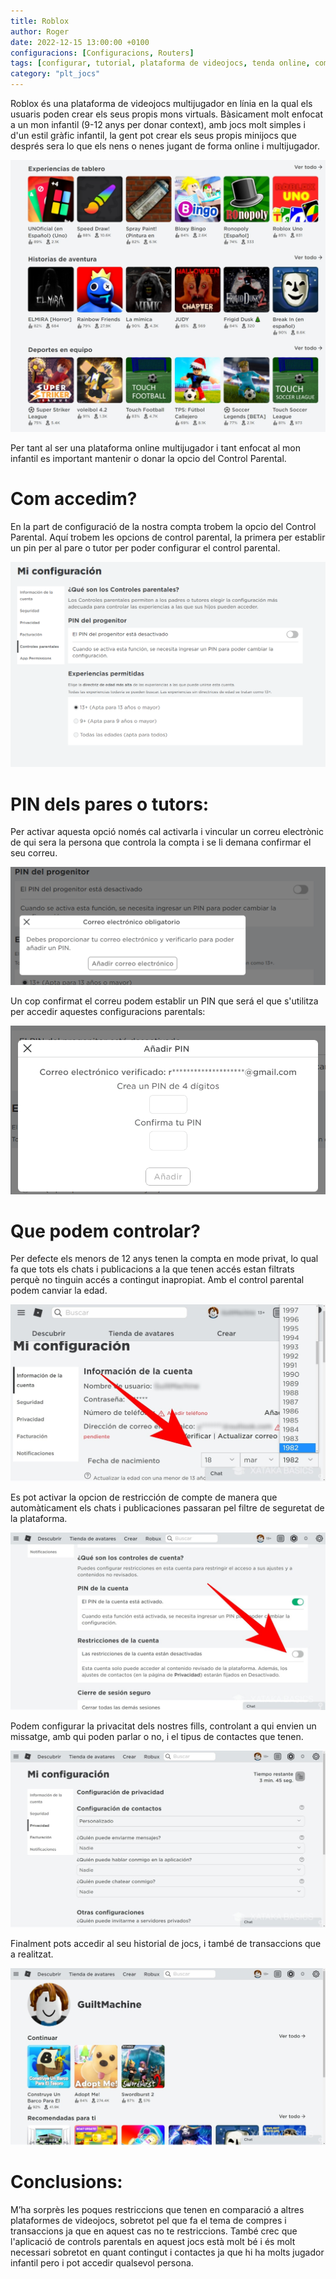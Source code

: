 ```yaml
---
title: Roblox
author: Roger
date: 2022-12-15 13:00:00 +0100
configuracions: [Configuracions, Routers]
tags: [configurar, tutorial, plataforma de videojocs, tenda online, comprar, control, parental, pc, Roblox, Games, xats, xats i veus, comunicacions, limitar, 15 de desembre de 2022, escrit per Roger, PEGI +18, correu, direcció email, PIN, manera familiar, manera, familiar]
category: "plt_jocs"
---
```


Roblox és una plataforma de videojocs multijugador en línia en la qual els usuaris poden crear els seus propis mons virtuals. Bàsicament  molt enfocat a un mon infantil (9-12 anys per donar context), amb jocs molt simples i d'un estil gràfic infantil, la gent pot crear els seus propis minijocs que després sera lo que els nens o nenes jugant de forma online i multijugador.

![Desktop View](/assets/img/2022-12-20-roblox/image4.png)

Per tant al ser una plataforma online multijugador i tant enfocat al mon infantil es important mantenir o donar la opcio del Control Parental.
# Com accedim?
En la part de configuració de la nostra compta trobem la opcio del Control Parental.
Aquí trobem les opcions de control parental, la primera per establir un pin per al pare o tutor per poder configurar el control parental.  

![Desktop View](/assets/img/2022-12-20-roblox/image1.png)

# PIN dels pares o tutors:
Per activar aquesta opció només cal activarla i vincular un correu electrònic de qui sera la persona que controla la compta i se li demana confirmar el seu correu.

![Desktop View](/assets/img/2022-12-20-roblox/image5.png)

Un cop confirmat el correu podem establir un PIN que será el que s'utilitza per accedir aquestes configuracions parentals:

![Desktop View](/assets/img/2022-12-20-roblox/image2.png)

# Que podem controlar?
Per defecte els menors de 12 anys tenen la compta en mode privat, lo qual fa que tots els chats i publicacions a la que tenen accés estan filtrats perquè no tinguin accés a contingut inapropiat. Amb el control parental podem canviar la edad.

![Desktop View](/assets/img/2022-12-20-roblox/image8.png)

Es pot activar la opcion de restricción de compte de manera que automàticament els chats i publicaciones passaran pel filtre de seguretat de la plataforma.

![Desktop View](/assets/img/2022-12-20-roblox/image6.png)

Podem configurar la privacitat dels nostres fills, controlant a qui envien un missatge, amb qui poden parlar o no, i el tipus de contactes que tenen.

![Desktop View](/assets/img/2022-12-20-roblox/image7.png)

Finalment pots accedir al seu historial de jocs, i també de transaccions que a realitzat.

![Desktop View](/assets/img/2022-12-20-roblox/image3.png)

# Conclusions: 
M’ha sorprès les poques restriccions que tenen  en comparació a altres plataformes de videojocs, sobretot pel que fa el tema de compres i transaccions ja que en aquest cas no te restriccions. 
També crec que l'aplicació de controls parentals en aquest jocs està molt bé i és molt necessari sobretot en quant contingut i contactes ja que hi ha molts jugador infantil pero i pot accedir qualsevol persona.
